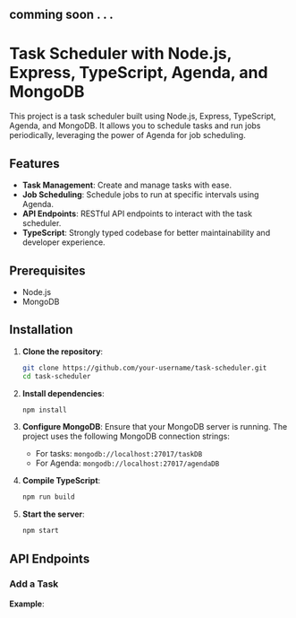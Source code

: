 ## comming soon . . .
# Task Scheduler with Node.js, Express, TypeScript, Agenda, and MongoDB

This project is a task scheduler built using Node.js, Express, TypeScript, Agenda, and MongoDB. It allows you to schedule tasks and run jobs periodically, leveraging the power of Agenda for job scheduling.

## Features

- **Task Management**: Create and manage tasks with ease.
- **Job Scheduling**: Schedule jobs to run at specific intervals using Agenda.
- **API Endpoints**: RESTful API endpoints to interact with the task scheduler.
- **TypeScript**: Strongly typed codebase for better maintainability and developer experience.

## Prerequisites

- Node.js
- MongoDB

## Installation

1. **Clone the repository**:
    ```bash
    git clone https://github.com/your-username/task-scheduler.git
    cd task-scheduler
    ```

2. **Install dependencies**:
    ```bash
    npm install
    ```

3. **Configure MongoDB**:
    Ensure that your MongoDB server is running. The project uses the following MongoDB connection strings:
    - For tasks: `mongodb://localhost:27017/taskDB`
    - For Agenda: `mongodb://localhost:27017/agendaDB`

4. **Compile TypeScript**:
    ```bash
    npm run build
    ```

5. **Start the server**:
    ```bash
    npm start
    ```

## API Endpoints

### Add a Task


**Example**:
